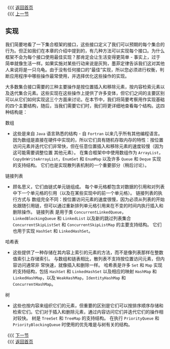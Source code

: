《《《 [返回首页](../README.md)       <br/>
《《《 [上一节](01_Iterable_and_Iterators.md)

## 实现

我们简要地看了一下集合框架的接口，这些接口定义了我们可以预期的每个集合的行为。但正如我们在本章的介绍中提到的，有几种方法可以实现每个接口。为什么框架不会为每个接口使用最佳实现？那肯定会让生活变得更简单 - 事实上，过于简单就像生活一样。如果实施对某些行动来说是灰狗，墨菲定律告诉我们这对其他人来说将是一只乌龟。由于没有任何接口的“最佳”实现，所以您必须进行权衡，判断应用程序中哪些操作最常使用，并选择优化这些操作的实现。

大多数集合接口需要的三种主要操作是按位置插入和移除元素，按内容检索元素以及迭代集合元素。这些实现在这些操作上提供了许多变体，但它们之间的主要区别可以从它们如何实现这三个方面来讨论。在本节中，我们将简要考察用作实现基础的四个主要结构，随后，当我们需要它们时，我们将更详细地查看每个结构。这四种结构是：

数组
  
 - 这些是来自 `Java` 语言熟悉的结构 - 自 `Fortran` 以来几乎所有其他编程语言。 因为数组是直接在硬件中实现的，所以它们具有随机存取内存的特性：按位置
 访问元素并迭代它们非常快，但在任意位置插入和移除元素的速度较慢（因为这可能需要调整位置 其他元素）。 在集合框架中中使用数组作为 `ArrayList`，
 `CopyOnWriteArrayList`，`EnumSet` 和 `EnumMap` 以及许多 `Queue` 和 `Deque` 实现的支持结构。 它们也是实现散列表机制的一个重要部分（稍后讨论）。
   
链接列表

 - 顾名思义，它们由链式单元链组成。 每个单元格都包含对数据的引用和对列表中下一个单元格的引用（以及在某些实现中的前一个单元格）。 链接列表的执行方式与
 数组完全不同：按位置访问元素的速度很慢，因为必须从列表的开始处跟随引用链，但可以通过重新排列单元格引用来在不变的时间内执行插入和删除操作。 链接列表
 是用于类 `ConcurrentLinkedQueue`，`LinkedBlockingQueue` 和 `LinkedList` 以及新的跳过列表集合 `ConcurrentSkipListSet` 和 
 `ConcurrentSkipListMap` 的主要支持结构。 它们也用于实现 `HashSet` 和 `LinkedHashSet`。

哈希表

 - 这些提供了一种存储在其内容上索引的元素的方法，而不是像列表那样在整数值索引上存储索引。 与数组和链表相比，散列表不支持按位置访问元素，但内容访问通常非
 常快速，就像插入和删除一样。 哈希表是许多 `Set` 和 `Map` 实现的支持结构，包括 `HashSet` 和 `LinkedHashSet` 以及相应的映射 `HashMap` 和 
 `LinkedHashMap`，以及 `WeakHashMap`，`IdentityHashMap` 和 `ConcurrentHashMap`。

树

 - 这些也按内容来组织它们的元素，但重要的区别是它们可以按排序顺序存储和检索它们。它们对于插入和删除元素，通过内容访问它们并迭代它们的操作相对较快。 树是 
 `TreeSet` 和 `TreeMap` 的支持结构。 在执行 `PriorityQueue` 和 `PriorityBlockingQueue` 时使用的优先堆是与树有关的结构。    

《《《 [下一节](03_Efficiency_and_the_O-Notation.md)      <br/>
《《《 [返回首页](../README.md)